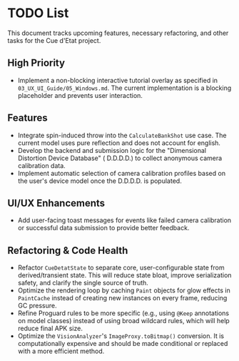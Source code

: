 # TODO List

This document tracks upcoming features, necessary refactoring, and other tasks for the Cue d'Etat
project.

## High Priority

- Implement a non-blocking interactive tutorial overlay as specified in
  `03_UX_UI_Guide/05_Windows.md`. The current implementation is a blocking placeholder and prevents
  user interaction.

## Features

- Integrate spin-induced throw into the `CalculateBankShot` use case. The current model uses pure
  reflection and does not account for english.
- Develop the backend and submission logic for the "Dimensional Distortion Device Database" (
  D.D.D.D.) to collect anonymous camera calibration data.
- Implement automatic selection of camera calibration profiles based on the user's device model once
  the D.D.D.D. is populated.

## UI/UX Enhancements

- Add user-facing toast messages for events like failed camera calibration or successful data
  submission to provide better feedback.

## Refactoring & Code Health

- Refactor `CueDetatState` to separate core, user-configurable state from derived/transient state.
  This will reduce state bloat, improve serialization safety, and clarify the single source of
  truth.
- Optimize the rendering loop by caching `Paint` objects for glow effects in `PaintCache` instead of
  creating new instances on every frame, reducing GC pressure.
- Refine Proguard rules to be more specific (e.g., using `@Keep` annotations on model classes)
  instead of using broad wildcard rules, which will help reduce final APK size.
- Optimize the `VisionAnalyzer`'s `ImageProxy.toBitmap()` conversion. It is computationally
  expensive and should be made conditional or replaced with a more efficient method.